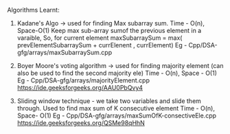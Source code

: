 Algorithms Learnt:

1. Kadane's Algo -> used for finding Max subarray sum. 
    Time - O(n), Space-O(1)
    Keep max sub-array sumof the previous element in a varaible, 
    So, for current element maxSubarraySum = max( prevElementSubarraySum + currElenent , currElement)
    Eg - Cpp/DSA-gfg/arrays/maxSubarraySum.cpp 
    


2. Boyer Moore's voting algorithm -> used for finding majority element (can also be used to find the second majority ele)
    Time - O(n), Space - O(1)
    Eg - Cpp/DSA-gfg/arrays/majorityElement.cpp
    https://ide.geeksforgeeks.org/AAU0PbQvy4

3. Sliding window technique - we take two variables and slide them through. Used to find max sum of K consecutive element
    Time - O(n), Space- O(1)
    Eg - Cpp/DSA-gfg/arrays/maxSumOfK-consectiveEle.cpp
    https://ide.geeksforgeeks.org/QSMe98qHhN
